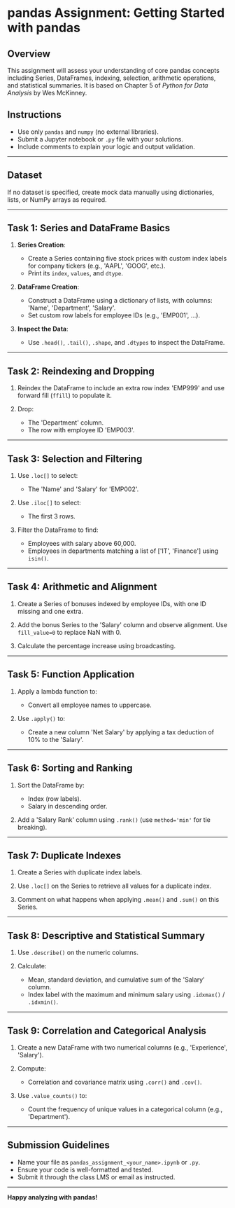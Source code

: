 # pandas Assignment: Getting Started with pandas

## Overview

This assignment will assess your understanding of core pandas concepts including Series, DataFrames, indexing, selection, arithmetic operations, and statistical summaries. It is based on Chapter 5 of *Python for Data Analysis* by Wes McKinney.

## Instructions

- Use only `pandas` and `numpy` (no external libraries).
- Submit a Jupyter notebook or `.py` file with your solutions.
- Include comments to explain your logic and output validation.

---

## Dataset

If no dataset is specified, create mock data manually using dictionaries, lists, or NumPy arrays as required.

---

## Task 1: Series and DataFrame Basics

1. **Series Creation**:
   - Create a Series containing five stock prices with custom index labels for company tickers (e.g., 'AAPL', 'GOOG', etc.).
   - Print its `index`, `values`, and `dtype`.

2. **DataFrame Creation**:
   - Construct a DataFrame using a dictionary of lists, with columns: 'Name', 'Department', 'Salary'.
   - Set custom row labels for employee IDs (e.g., 'EMP001', ...).

3. **Inspect the Data**:
   - Use `.head()`, `.tail()`, `.shape`, and `.dtypes` to inspect the DataFrame.

---

## Task 2: Reindexing and Dropping

1. Reindex the DataFrame to include an extra row index 'EMP999' and use forward fill (`ffill`) to populate it.

2. Drop:
   - The 'Department' column.
   - The row with employee ID 'EMP003'.

---

## Task 3: Selection and Filtering

1. Use `.loc[]` to select:
   - The 'Name' and 'Salary' for 'EMP002'.

2. Use `.iloc[]` to select:
   - The first 3 rows.

3. Filter the DataFrame to find:
   - Employees with salary above 60,000.
   - Employees in departments matching a list of ['IT', 'Finance'] using `isin()`.

---

## Task 4: Arithmetic and Alignment

1. Create a Series of bonuses indexed by employee IDs, with one ID missing and one extra.

2. Add the bonus Series to the 'Salary' column and observe alignment. Use `fill_value=0` to replace NaN with 0.

3. Calculate the percentage increase using broadcasting.

---

## Task 5: Function Application

1. Apply a lambda function to:
   - Convert all employee names to uppercase.

2. Use `.apply()` to:
   - Create a new column 'Net Salary' by applying a tax deduction of 10% to the 'Salary'.

---

## Task 6: Sorting and Ranking

1. Sort the DataFrame by:
   - Index (row labels).
   - Salary in descending order.

2. Add a 'Salary Rank' column using `.rank()` (use `method='min'` for tie breaking).

---

## Task 7: Duplicate Indexes

1. Create a Series with duplicate index labels.

2. Use `.loc[]` on the Series to retrieve all values for a duplicate index.

3. Comment on what happens when applying `.mean()` and `.sum()` on this Series.

---

## Task 8: Descriptive and Statistical Summary

1. Use `.describe()` on the numeric columns.

2. Calculate:
   - Mean, standard deviation, and cumulative sum of the 'Salary' column.
   - Index label with the maximum and minimum salary using `.idxmax()` / `.idxmin()`.

---

## Task 9: Correlation and Categorical Analysis

1. Create a new DataFrame with two numerical columns (e.g., 'Experience', 'Salary').

2. Compute:
   - Correlation and covariance matrix using `.corr()` and `.cov()`.

3. Use `.value_counts()` to:
   - Count the frequency of unique values in a categorical column (e.g., 'Department').

---

## Submission Guidelines

- Name your file as `pandas_assignment_<your_name>.ipynb` or `.py`.
- Ensure your code is well-formatted and tested.
- Submit it through the class LMS or email as instructed.

---

**Happy analyzing with pandas!**
